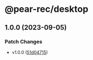 # @pear-rec/desktop

## 1.0.0 (2023-09-05)

### Patch Changes

- v1.0.0 ([51d04715](https://github.com/027xiguapi/pear-rec/commit/51d04715b7f2277185ebdb6dfa78527c70b11f03))
